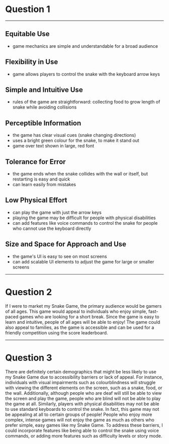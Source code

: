 # **Question 1**

---

## **Equitable Use**
- game mechanics are simple and understandable for a broad audience

## **Flexibility in Use**
- game allows players to control the snake with the keyboard arrow keys

## **Simple and Intuitive Use**
- rules of the game are straightforward: collecting food to grow length of snake while avoiding collisions

## **Perceptible Information**
- the game has clear visual cues (snake changing directions)
- uses a bright green colour for the snake, to make it stand out
- game over text shown in large, red font

## **Tolerance for Error**
- the game ends when the snake collides with the wall or itself, but restarting is easy and quick
- can learn easily from mistakes

## **Low Physical Effort**
- can play the game with just the arrow keys
- playing the game may be difficult for people with physical disabilities
- can add features like voice commands to control the snake for people who cannot
use the keyboard directly

## **Size and Space for Approach and Use**
- the game's UI is easy to see on most screens
- can add scalable UI elements to adjust the game for large or smaller screens

---

# **Question 2**

If I were to market my Snake Game, the primary audience would be gamers of all 
ages. This game would appeal to individuals who enjoy simple, fast-paced games 
who are looking for a short break. Since the game is easy to learn and intuitive, 
people of all ages will be able to enjoy! The game could also appeal to families, 
as the game is accessible and can be used for a friendly competition using the 
score leaderboard.

---

# **Question 3**

There are definitely certain demographics that might be less likely to use my 
Snake Game due to accessibility barriers or lack of appeal. For instance, 
individuals with visual impairments such as colourblindness will struggle 
with viewing the different elements on the screen, such as a snake, food, 
or the wall. Additionally, although people who are deaf will still be able
to view the screen and play the game, people who are blind will not be able
to play the game at all. Similarly, players with physical disabilities may
not be able to use standard keyboards to control the snake. In fact, this 
game may not be appealing at all to certain groups of people! People who 
enjoy more complex, intense games will not enjoy the game as much as others
who prefer simple, easy games like my Snake Game. To address these barriers,
I could incorporate features like being able to control the snake using voice
commands, or adding more features such as difficulty levels or story mode.